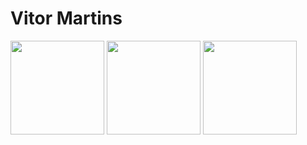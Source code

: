# Vitor Martins
<img src="https://media.licdn.com/dms/image/D4D12AQGPsMj05z71VA/article-cover_image-shrink_600_2000/0/1693836846985?e=2147483647&v=beta&t=eqxVcd9LGvamjnWIcEXGZ8tYqUnShccB3vm07aQ1kHc" width="150px">
<img src="https://media.discordapp.net/attachments/1206946883939868692/1243294560180768880/clipart396037.png?ex=6650f3ca&is=664fa24a&hm=d207642d46e33c3acc45ca9d41d256f66cab01e60bd5188e6d928bfd54da793d&=&format=webp&quality=lossless" width="150px">
<img src="https://upload.wikimedia.org/wikipedia/commons/thumb/9/93/MongoDB_Logo.svg/2560px-MongoDB_Logo.svg.png" width="150px">
